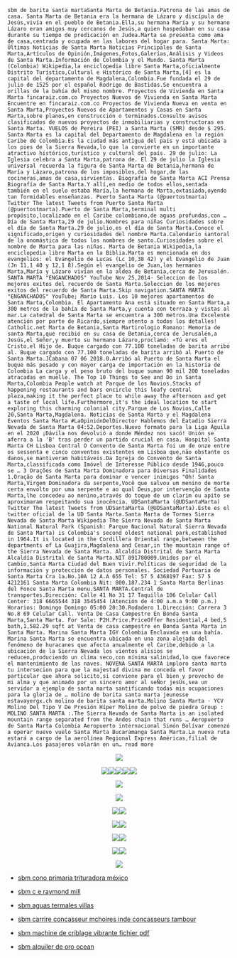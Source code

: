 
```
sbm de barita santa martaSanta Marta de Betania.Patrona de las amas de casa. Santa Marta de Betania era la hermana de Lázaro y discípula de Jesús,vivía en el pueblo de Betania.Ella,su hermana María y su hermano Lázaro eran amigos muy cercanos de Jesús,a quien hospedaban en su casa durante su tiempo de predicación en Judea.Marta se presenta como ama de casa,centrada y ocupada en las labores del hogar para. Santa Marta: Últimas Noticias de Santa Marta Noticias Principales de Santa Marta,Artículos de Opinión,Imágenes,Fotos,Galerías,Análisis y Videos de Santa Marta.Información de Colombia y el Mundo. Santa Marta (Colombia) Wikipedia,la enciclopedia libre Santa Marta,oficialmente Distrito Turístico,Cultural e Histórico de Santa Marta,[4] es la capital del departamento de Magdalena,Colombia.Fue fundada el 29 de julio de 1525 por el español Rodrigo de Bastidas.Se encuentra a orillas de la bahía del mismo nombre. Proyectos de Vivienda en Santa Marta fincaraiz.com.co Proyectos Nuevos de Vivienda en Santa Marta Encuentre en fincaraiz.com.co Proyectos de Vivienda Nueva en venta en Santa Marta,Proyectos Nuevos de Apartamentos y Casas en Santa Marta,sobre planos,en construcción o terminados.Consulte avisos clasificados de nuevos proyectos de inmobiliarias y constructoras en Santa Marta. VUELOS de Pereira (PEI) a Santa Marta (SMR) desde $ 295. Santa Marta es la capital del Departamento de Magdalena en la región Caribe de Colombia.Es la ciudad más antigua del país y está ubicada a los pies de la Sierra Nevada,lo que la convierte en un importante atractivo histórico,turístico y cultural del país. 29 de julio: La Iglesia celebra a Santa Marta,patrona de. El 29 de julio la Iglesia universal recuerda la figura de Santa Marta de Betania,hermana de María y Lázaro,patrona de los imposibles,del hogar,de las cocineras,amas de casa,sirvientas. Biografía de Santa Marta ACI Prensa Biografía de Santa Marta.Y allí,en medio de todos ellos,sentada también en el suelo estaba María,la hermana de Marta,extasiada,oyendo tan formidables enseñanzas. Puerto Santa Marta (@puertostmarta) Twitter The latest Tweets from Puerto Santa Marta (@puertostmarta).Puerto de Santa Marta,terminal multi propósito,localizado en el Caribe colombiano,de aguas profundas,con … Día de Santa Marta,29 de julio.Nombres para niñas Curiosidades sobre el día de Santa Marta.29 de julio,es el día de Santa Marta.Conoce el significado,origen y curiosidades del nombre Marta.Calendario santoral de la onomástica de todos los nombres de santo.Curiosidades sobre el nombre de Marta para las niñas. Marta de Betania Wikipedia,la enciclopedia libre Marta en la Biblia.Marta es mencionada en dos evangelios: el Evangelio de Lucas (Lc 10,38 42) y el Evangelio de Juan (Jn 11,1 40 y 12,1 8).Según el evangelio de Juan,los hermanos Marta,María y Lázaro vivían en la aldea de Betania,cerca de Jerusalén. SANTA MARTA "ENGANCHADOS" YouTube Nov 25,2014· Seleccion de los mejores exitos del recuerdo de Santa Marta.Seleccion de los mejores exitos del recuerdo de Santa Marta.Skip navigation.SANTA MARTA "ENGANCHADOS" YouTube; Mario Luis. Los 10 mejores apartamentos de Santa Marta,Colombia. El Apartamento Ana está situado en Santa Marta,a 300 metros de la bahía de Santa Marta,y cuenta con terraza y vistas al mar.La catedral de Santa Marta se encuentra a 300 metros.Una Excelente atención por parte de Ricardo,siempre atento a todos los detalles! Catholic.net Marta de Betania,Santa Martirologio Romano: Memoria de santa Marta,que recibió en su casa de Betania,cerca de Jerusalén,a Jesús,el Señor,y muerto su hermano Lázaro,proclamó: «Tú eres el Cristo,el Hijo de. Buque cargado con 77.100 toneladas de barita arribó al. Buque cargado con 77.100 toneladas de barita arribó al Puerto de Santa Marta.JCabana 07 06 2018.0.Arribó al Puerto de Santa Marta el buque más pesado y con mayor carga de importación en la historia de Colombia La carga y el peso bruto del buque suman 90 mil 200 toneladas atracadas en muelle. The Top 10 Things to See and Do in Santa Marta,Colombia People watch at Parque de los Novios.Stacks of happening restaurants and bars encircle this leafy central plaza,making it the perfect place to while away the afternoon and get a taste of local life.Furthermore,it's the ideal location to start exploring this charming colonial city.Parque de Los Novios,Calle 20,Santa Marta,Magdalena. Noticias de Santa Marta y el Magdalena Eventos Santa Marta #LaOpiniónDelDirector Hablemos del Eatadio Sierra Nevada de Santa Marta 04:52.Deportes.Nuevo formato para la Liga Águila en el 2020 ¡Dávila nos devolvió a donde Méndez nos sacó! Unión se aferra a la 'B' tras perder un partido crucial en casa. Hospital Santa Marta CH Lisboa Central O Convento de Santa Marta foi um de onze entre os sessenta e cinco conventos existentes em Lisboa que,não obstante os danos,se mantiveram habitáveis.Da Igreja do Convento de Santa Marta,classificada como Imóvel de Interesse Público desde 1946,pouco se … 3 Orações de Santa Marta Dominadora para Diversas Finalidades 1.Oração de Santa Marta para dominar e vencer inimigos "Oh! Santa Marta,Virgem Dominadora da serpente,Você que salvou um menino de morte certa envolto por uma serpente e ao qual Deus,por intervenção de Santa Marta,lhe concedeu ao menino,através do toque de um clarim ou apito se aproximaram respeitando sua inocência. UDSantaMarta (@UDSantaMarta) Twitter The latest Tweets from UDSantaMarta (@UDSantaMarta).Este es el twitter oficial de la UD Santa Marta.Santa Marta de Tormes Sierra Nevada de Santa Marta Wikipedia The Sierra Nevada de Santa Marta National Natural Park (Spanish: Parque Nacional Natural Sierra Nevada de Santa Marta) is Colombia's second oldest national park,established in 1964.It is located in the Cordillera Oriental range,between the departments of La Guajira,Magdalena and Cesar,in the mountain range of the Sierra Nevada de Santa Marta. Alcaldía Distrital de Santa Marta Alcaldía Distrital de Santa Marta.NIT 891780009.Unidos por el Cambio,Santa Marta Ciudad del Buen Vivir.Políticas de seguridad de la información y protección de datos personales. Sociedad Portuaria de Santa Marta Cra 1a.No.10A 12 A.A 655 Tel: 57 5 4368197 Fax: 57 5 4212161 Santa Marta Colombia Nit: 800.187.234 1 Santa Marta Berlinas del Fonce Santa Marta menu.SANTA MARTA.Central de transportes.Dirección: Calle 41 No 31 17 Taquilla 106 Celular Call Center: 318 6665544 318 3545454 (Atención de 4:00 a.m.a 9:00 p.m.) Horarios: Domingo Domingo 05:00 20:30.Rodadero 1.Dirección: Carrera 3 No.8 69 Celular Call. Venta De Casa Campestre En Bonda Santa Marta,Santa Marta. For Sale: P2H.Price.PriceOffer Residential,4 bed,5 bath,1,582.29 sqft at Venta de casa campestre en Bonda Santa Marta in Santa Marta. Marina Santa Marta IGY Colombia Enclavada en una bahía. Marina Santa Marta se encuentra ubicada en una zona alejada del fenómeno de huracanes que afecta anualmente el Caribe,debido a la ubicación de la Sierra Nevada los vientos alisios se reducen,produciendo un clima seco,con mínima salinidad,lo que favorece el mantenimiento de las naves. NOVENA SANTA MARTA imploro santa marta tu intersecion para que la majestad divina me conceda el favor particular que ahora solicito,si conviene para el bien y provecho de mi alma y que animado por un sincero amor al seÑor jesÚs,sea un servidor a ejemplo de santa marta santificando todas mis ocupaciones para la gloria de … molino de barita santa marta jeunesse estavayergx.ch molino de barita santa marta.Molino Santa Marta · YCV Molino Del Tipo V De Presión Híper Molino de polvo de piedra Group : MOLINO SANTA MARTA :.The Sierra Nevada de Santa Marta is an isolated mountain range separated from the Andes chain that runs … Aeropuerto de Santa Marta Colombia Aeropuerto internacional Simón Bolívar comenzó a operar nuevo vuelo Santa Marta Bucaramanga Santa Marta.La nueva ruta estará a cargo de la aerolínea Regional Express Américas,filial de Avianca.Los pasajeros volarán en un… read more 
```

<div align="center">

<a href="https://es-crusher.shibang-china.com/github&k=sbm+de+barita+santa+marta"><img src="https://static.shibang-china.com/es/crusher/logo.jpg"></a>

<a href="https://es-crusher.shibang-china.com/github&k=sbm+de+barita+santa+marta"><img src="https://static.shibang-china.com/es/crusher/index.jpg"></a><a href="https://es-crusher.shibang-china.com/material.htmlgithub&k=sbm+de+barita+santa+marta"><img src="https://static.shibang-china.com/es/crusher/material.jpg"></a><a href="https://es-crusher.shibang-china.com/application.htmlgithub&k=sbm+de+barita+santa+marta"><img src="https://static.shibang-china.com/es/crusher/application.jpg"></a><a href="https://es-crusher.shibang-china.com/aboutus.htmlgithub&k=sbm+de+barita+santa+marta"><img src="https://static.shibang-china.com/es/crusher/aboutus.jpg"></a><a href="https://es-crusher.shibang-china.com/contact.htmlgithub&k=sbm+de+barita+santa+marta"><img src="https://static.shibang-china.com/es/crusher/contact.jpg"></a>

<a href="https://es-crusher.shibang-china.com/github&k=sbm+de+barita+santa+marta"><img src="https://static.shibang-china.com/es/crusher/banner.jpg"></a>

<a href="https://swt.shibang-china.com/github&k=sbm+de+barita+santa+marta"><img src="https://static.shibang-china.com/es/crusher/text.jpg"></a>

<a href="https://swt.shibang-china.com/github&k=sbm+de+barita+santa+marta"><img src="https://static.shibang-china.com/es/crusher/chat.jpg"></a><a href="https://es-crusher.shibang-china.com/contact.htmlgithub&k=sbm+de+barita+santa+marta"><img src="https://static.shibang-china.com/es/crusher/message.jpg"></a>

<a href="https://es-crusher.shibang-china.com/products/pe.htmlgithub&k=sbm+de+barita+santa+marta"><img src="https://static.shibang-china.com/es/crusher/pe.jpg"></a><a href="https://es-crusher.shibang-china.com/products/pf.htmlgithub&k=sbm+de+barita+santa+marta"><img src="https://static.shibang-china.com/es/crusher/pf.jpg"></a>

<a href="https://es-crusher.shibang-china.com/products/hpt.htmlgithub&k=sbm+de+barita+santa+marta"><img src="https://static.shibang-china.com/es/crusher/hpt.jpg"></a><a href="https://es-crusher.shibang-china.com/products/vsi.htmlgithub&k=sbm+de+barita+santa+marta"><img src="https://static.shibang-china.com/es/crusher/vsi.jpg"></a>

<a href="https://es-crusher.shibang-china.com/products/klv.htmlgithub&k=sbm+de+barita+santa+marta"><img src="https://static.shibang-china.com/es/crusher/klv.jpg"></a><a href="https://es-crusher.shibang-china.com/products/portable.htmlgithub&k=sbm+de+barita+santa+marta"><img src="https://static.shibang-china.com/es/crusher/portable.jpg"></a>

<a href="https://swt.shibang-china.com/github&k=sbm+de+barita+santa+marta"><img src="https://static.shibang-china.com/es/crusher/case.jpg"></a>

</div>


* [sbm cono primaria trituradora méxico](sbm%20cono%20primaria%20trituradora%20m%C3%A9xico.md)

* [sbm c e raymond mill](sbm%20c%20e%20raymond%20mill.md)

* [sbm aguas termales villas](sbm%20aguas%20termales%20villas.md)

* [sbm carrire concasseur mchoires inde concasseurs tambour](sbm%20carrire%20concasseur%20mchoires%20inde%20concasseurs%20tambour.md)

* [sbm machine de criblage vibrante fichier pdf](sbm%20machine%20de%20criblage%20vibrante%20fichier%20pdf.md)

* [sbm alquiler de oro ocean](sbm%20alquiler%20de%20oro%20ocean.md)
